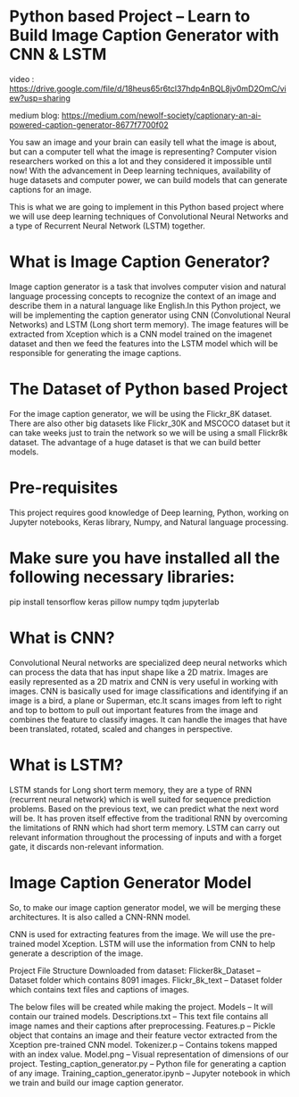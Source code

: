 # Python based Project – Learn to Build Image Caption Generator with CNN & LSTM
video : https://drive.google.com/file/d/18heus65r6tcl37hdp4nBQL8jv0mD2OmC/view?usp=sharing

medium blog: https://medium.com/newolf-society/captionary-an-ai-powered-caption-generator-8677f7700f02

You saw an image and your brain can easily tell what the image is about, but can a computer tell what the image is representing? Computer vision researchers worked on this a lot and they considered it impossible until now! With the advancement in Deep learning techniques, availability of huge datasets and computer power, we can build models that can generate captions for an image.

This is what we are going to implement in this Python based project where we will use deep learning techniques of Convolutional Neural Networks and a type of Recurrent Neural Network (LSTM) together.

# What is Image Caption Generator?
Image caption generator is a task that involves computer vision and natural language processing concepts to recognize the context of an image and describe them in a natural language like English.In this Python project, we will be implementing the caption generator using CNN (Convolutional Neural Networks) and LSTM (Long short term memory). The image features will be extracted from Xception which is a CNN model trained on the imagenet dataset and then we feed the features into the LSTM model which will be responsible for generating the image captions.

# The Dataset of Python based Project

For the image caption generator, we will be using the Flickr_8K dataset. There are also other big datasets like Flickr_30K and MSCOCO dataset but it can take weeks just to train the network so we will be using a small Flickr8k dataset. The advantage of a huge dataset is that we can build better models.

# Pre-requisites
This project requires good knowledge of Deep learning, Python, working on Jupyter notebooks, Keras library, Numpy, and Natural language processing.

# Make sure you have installed all the following necessary libraries:

pip install tensorflow
keras
pillow
numpy
tqdm
jupyterlab

# What is CNN?

Convolutional Neural networks are specialized deep neural networks which can process the data that has input shape like a 2D matrix. Images are easily represented as a 2D matrix and CNN is very useful in working with images.
CNN is basically used for image classifications and identifying if an image is a bird, a plane or Superman, etc.It scans images from left to right and top to bottom to pull out important features from the image and combines the feature to classify images. It can handle the images that have been translated, rotated, scaled and changes in perspective.

# What is LSTM?
LSTM stands for Long short term memory, they are a type of RNN (recurrent neural network) which is well suited for sequence prediction problems. Based on the previous text, we can predict what the next word will be. It has proven itself effective from the traditional RNN by overcoming the limitations of RNN which had short term memory. LSTM can carry out relevant information throughout the processing of inputs and with a forget gate, it discards non-relevant information.

# Image Caption Generator Model

So, to make our image caption generator model, we will be merging these architectures. It is also called a CNN-RNN model.

CNN is used for extracting features from the image. We will use the pre-trained model Xception.
LSTM will use the information from CNN to help generate a description of the image.

Project File Structure
Downloaded from dataset:
Flicker8k_Dataset – Dataset folder which contains 8091 images.
Flickr_8k_text – Dataset folder which contains text files and captions of images.

The below files will be created while making the project.
Models – It will contain our trained models.
Descriptions.txt – This text file contains all image names and their captions after preprocessing.
Features.p – Pickle object that contains an image and their feature vector extracted from the Xception pre-trained CNN model.
Tokenizer.p – Contains tokens mapped with an index value.
Model.png – Visual representation of dimensions of our project.
Testing_caption_generator.py – Python file for generating a caption of any image.
Training_caption_generator.ipynb – Jupyter notebook in which we train and build our image caption generator.


